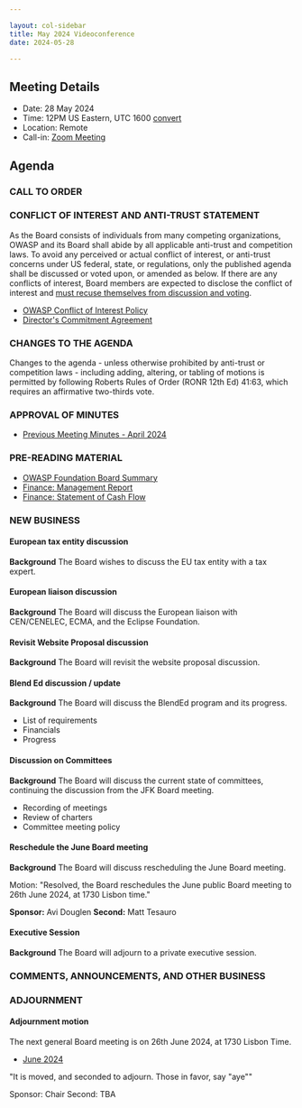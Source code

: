 ```yaml
---

layout: col-sidebar
title: May 2024 Videoconference
date: 2024-05-28

---
```


## Meeting Details

- Date: 28 May 2024
- Time: 12PM US Eastern, UTC 1600 [convert](https://www.timeanddate.com/worldclock/meetingdetails.html?year=2024&month=5&day=28&hour=16&min=0&sec=0&p1=398&p2=110&p3=197&p4=64&p5=136&p6=179)
- Location: Remote
- Call-in: [Zoom Meeting](https://us06web.zoom.us/j/88966282109?pwd=tgbr7MUDEev6ZBIGh4wMsk2cSradte.1)

## Agenda

### CALL TO ORDER

<!--
Board Members
- Sam Stepanyan, Steve Springett, Kevin Johnson, Avi Douglen, Matt Tesauro, Bil Corry, and Ricardo Griffith.

Guests
Andrew van der Stock, Dawn Aitken, Harold Blankenship, Kelly Santalucia, Lauren Thomas, Chris Barbeau, Leea Hudson-Wilson.
-->

### CONFLICT OF INTEREST AND ANTI-TRUST STATEMENT

As the Board consists of individuals from many competing organizations, OWASP and its Board shall abide by all applicable anti-trust and competition laws. To avoid any perceived or actual conflict of interest, or anti-trust concerns under US federal, state, or regulations, only the published agenda shall be discussed or voted upon, or amended as below. If there are any conflicts of interest, Board members are expected to disclose the conflict of interest and [must recuse themselves from discussion and voting](https://owasp.org/www-policy/legal/bylaws#section-702-disclosure-required).

- [OWASP Conflict of Interest Policy](https://owasp.org/www-policy/operational/conflict-of-interest)
- [Director's Commitment Agreement](https://owasp.org/www-policy/legal/directors-committment-agreement)

### CHANGES TO THE AGENDA

Changes to the agenda - unless otherwise prohibited by anti-trust or competition laws - including adding, altering, or tabling of motions is permitted by following Roberts Rules of Order (RONR 12th Ed) 41:63, which requires an affirmative two-thirds vote.

### APPROVAL OF MINUTES

- [Previous Meeting Minutes - April 2024](/www-board/meetings-historical/202404)

### PRE-READING MATERIAL

- [OWASP Foundation Board Summary](https://docs.google.com/presentation/d/1M3g6JibW09qOZhdlcUcIeOpk-G8dydX1EwMMFGOmwbQ/edit?usp=sharing)
- [Finance: Management Report](/www-board/attachments/202404-management-report.pdf)
- [Finance: Statement of Cash Flow](/www-board/attachments/202404-statement-of-cash-flow.pdf)

### NEW BUSINESS

#### European tax entity discussion

**Background** The Board wishes to discuss the EU tax entity with a tax expert.

#### European liaison discussion

**Background** The Board will discuss the European liaison with CEN/CENELEC, ECMA, and the Eclipse Foundation.

#### Revisit Website Proposal discussion

**Background** The Board will revisit the website proposal discussion.

#### Blend Ed discussion / update

**Background** The Board will discuss the BlendEd program and its progress.

- List of requirements
- Financials
- Progress

#### Discussion on Committees

**Background** The Board will discuss the current state of committees, continuing the discussion from the JFK Board meeting.

- Recording of meetings
- Review of charters
- Committee meeting policy

#### Reschedule the June Board meeting

**Background** The Board will discuss rescheduling the June Board meeting.

Motion: "Resolved, the Board reschedules the June public Board meeting to 26th June 2024, at 1730 Lisbon time."

**Sponsor:** Avi Douglen
**Second:** Matt Tesauro

#### Executive Session

**Background** The Board will adjourn to a private executive session.

### COMMENTS, ANNOUNCEMENTS, AND OTHER BUSINESS

### ADJOURNMENT

#### Adjournment motion

The next general Board meeting is on 26th June 2024, at 1730 Lisbon Time.

- [June 2024](https://owasp.org/www-board/meetings/202406)

"It is moved, and seconded to adjourn. Those in favor, say "aye""

Sponsor: Chair
Second: TBA
